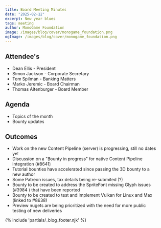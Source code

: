 ```yaml
---
title: Board Meeting Minutes
date: "2025-02-12"
excerpt: New year blues
tags: meeting
author: MonoGame Foundation
image: /images/blog/cover/monogame_foundation.png
ogImage: /images/blog/cover/monogame_foundation.png
---
```


## Attendee's

- Dean Ellis - President
- Simon Jackson - Corporate Secretary
- Tom Spilman - Banking Matters
- Marko Jeremic - Board Chairman
- Thomas Altenburger - Board Member

## Agenda

- Topics of the month
- Bounty updates

## Outcomes

- Work on the new Content Pipeline (server) is progressing, still no dates yet
- Discussion on a "Bounty in progress" for native Content Pipeline integration (#8641)
- Tutorial bounties have accelerated since passing the 3D bounty to a new author
- Some Patreon issues, tax details being re-submited (?)
- Bounty to be created to address the SpriteFont missing Glyph issues (#3984
) that have been reported
- Bounty to be created to test and implement Vulkan for Linux and Max (linked to #8638)
- Preview nugets are being prioritized with the need for more public testing of new deliveries

{% include 'partials/_blog_footer.njk' %}
